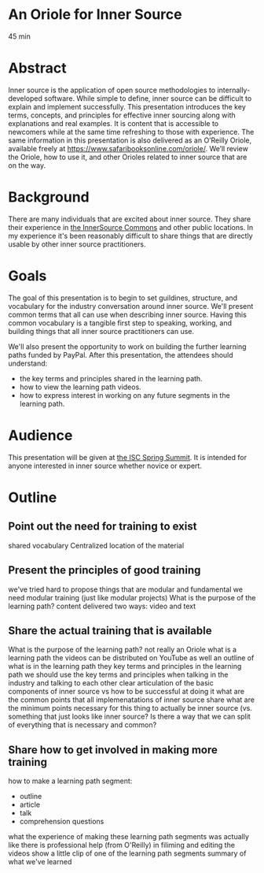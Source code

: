 # An Oriole for Inner Source
45 min

# Abstract
Inner source is the application of open source methodologies to internally-developed software.
While simple to define, inner source can be difficult to explain and implement successfully.
This presentation introduces the key terms, concepts, and principles for effective inner sourcing along with explanations and real examples.
It is content that is accessible to newcomers while at the same time refreshing to those with experience.
The same information in this presentation is also delivered as an O’Reilly Oriole, available freely at https://www.safaribooksonline.com/oriole/.
We’ll review the Oriole, how to use it, and other Orioles related to inner source that are on the way.

# Background
There are many individuals that are excited about inner source.
They share their experience in [the InnerSource Commons](http://innersourcecommons.org/) and other public locations.
In my experience it's been reasonably difficult to share things that are directly usable by other inner source practitioners.

# Goals
The goal of this presentation is to begin to set guildines, structure, and vocabulary for the industry conversation around inner source.
We'll present common terms that all can use when describing inner source.
Having this common vocabulary is a tangible first step to speaking, working, and building things that all inner source practitioners can use.

We'll also present the opportunity to work on building the further learning paths funded by PayPal.
After this presentation, the attendees should understand:

* the key terms and principles shared in the learning path.
* how to view the learning path videos.
* how to express interest in working on any future segments in the learning path.

# Audience
This presentation will be given at [the ISC Spring Summit](http://paypal.github.io/InnerSourceCommons/events/isc-spring-2018-agenda/).
It is intended for anyone interested in inner source whether novice or expert.

# Outline

## Point out the need for training to exist

shared vocabulary
Centralized location of the material

## Present the principles of good training

we've tried hard to propose things that are modular and fundamental
we need modular training (just like modular projects)
What is the purpose of the learning path?
content delivered two ways: video and text

## Share the actual training that is available

What is the purpose of the learning path?
not really an Oriole
what is a learning path
the videos can be distributed on YouTube as well
an outline of what is in the learning path
they key terms and principles in the learning path
we should use the key terms and principles when talking in the industry and talking to each other
clear articulation of the basic components of inner source vs how to be successful at doing it
what are the common points that all implemenatations of inner source share
what are the minimum points necessary for this thing to actually be inner source (vs. something that just looks like inner source?
Is there a way that we can split of everything that is necessary and common?

## Share how to get involved in making more training

how to make a learning path segment:

* outline
* article
* talk
* comprehension questions

what the experience of making these learning path segments was actually like
there is professional help (from O'Reilly) in filiming and editing the videos
show a little clip of one of the learning path segments
summary of what we've learned
